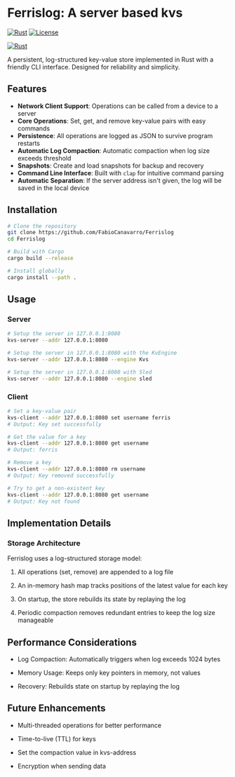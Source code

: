 # Ferrislog: A server based kvs

[![Rust](https://img.shields.io/badge/Rust-1.72%2B-orange)](https://www.rust-lang.org/)
[![License](https://img.shields.io/badge/License-MIT-blue)](LICENSE)

[![Rust](https://github.com/FabioCanavarro/FerrisLog-ServerClient/actions/workflows/-rust.yml/badge.svg)](https://github.com/FabioCanavarro/FerrisLog-ServerClient/actions/workflows/-rust.yml)

A persistent, log-structured key-value store implemented in Rust with a friendly CLI interface. Designed for reliability and simplicity.

## Features

- **Network Client Support**: Operations can be called from a device to a server
- **Core Operations**: Set, get, and remove key-value pairs with easy commands
- **Persistence**: All operations are logged as JSON to survive program restarts
- **Automatic Log Compaction**: Automatic compaction when log size exceeds threshold
- **Snapshots**: Create and load snapshots for backup and recovery
- **Command Line Interface**: Built with `clap` for intuitive command parsing
- **Automatic Separation**: If the server address isn't given, the log will be saved in the local device

## Installation

```bash
# Clone the repository
git clone https://github.com/FabioCanavarro/Ferrislog
cd Ferrislog

# Build with Cargo
cargo build --release

# Install globally
cargo install --path .
```

## Usage

### Server

```bash
# Setup the server in 127.0.0.1:8080
kvs-server --addr 127.0.0.1:8080

# Setup the server in 127.0.0.1:8080 with the KvEngine
kvs-server --addr 127.0.0.1:8080 --engine Kvs

# Setup the server in 127.0.0.1:8080 with Sled
kvs-server --addr 127.0.0.1:8080 --engine sled
```


### Client

```bash
# Set a key-value pair
kvs-client --addr 127.0.0.1:8080 set username ferris
# Output: Key set successfully

# Get the value for a key
kvs-client --addr 127.0.0.1:8080 get username
# Output: ferris

# Remove a key
kvs-client --addr 127.0.0.1:8080 rm username
# Output: Key removed successfully

# Try to get a non-existent key
kvs-client --addr 127.0.0.1:8080 get username
# Output: Key not found
```

## Implementation Details

### Storage Architecture
Ferrislog uses a log-structured storage model:

1. All operations (set, remove) are appended to a log file

2. An in-memory hash map tracks positions of the latest value for each key

3. On startup, the store rebuilds its state by replaying the log

4. Periodic compaction removes redundant entries to keep the log size manageable

## Performance Considerations

- Log Compaction: Automatically triggers when log exceeds 1024 bytes

- Memory Usage: Keeps only key pointers in memory, not values

- Recovery: Rebuilds state on startup by replaying the log

## Future Enhancements

- Multi-threaded operations for better performance

- Time-to-live (TTL) for keys

- Set the compaction value in kvs-address

- Encryption when sending data


